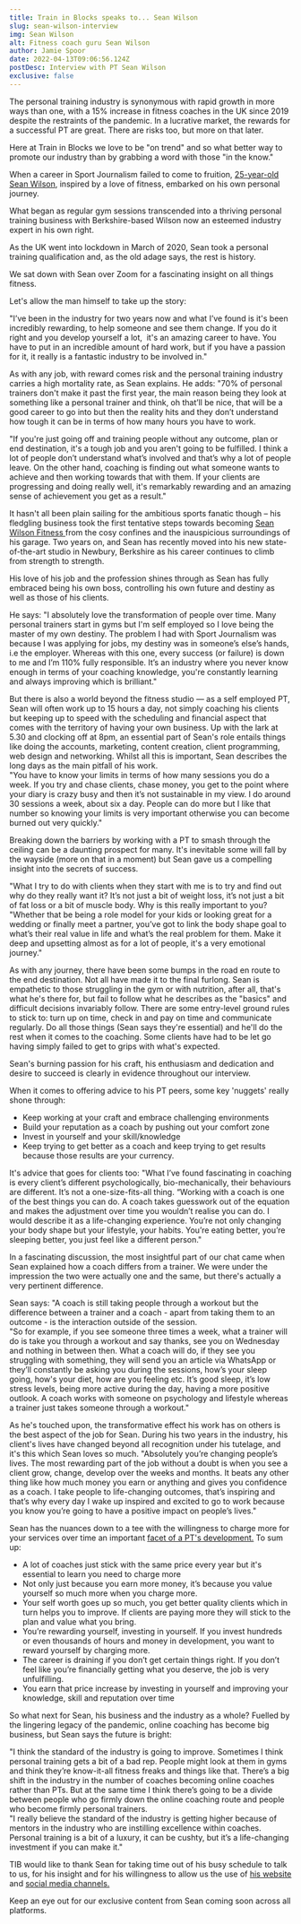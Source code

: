 ```yaml
---
title: Train in Blocks speaks to... Sean Wilson
slug: sean-wilson-interview
img: Sean Wilson
alt: Fitness coach guru Sean Wilson
author: Jamie Spoor
date: 2022-04-13T09:06:56.124Z
postDesc: Interview with PT Sean Wilson
exclusive: false
---
```

The personal training industry is synonymous with rapid growth in more ways than one, with a 15% increase in fitness coaches in the UK since 2019 despite the restraints of the pandemic. In a lucrative market, the rewards for a successful PT are great. There are risks too, but more on that later. 

Here at Train in Blocks we love to be "on trend" and so what better way to promote our industry than by grabbing a word with those "in the know." 

When a career in Sport Journalism failed to come to fruition, [25-year-old Sean Wilson,](http://seanwilsonfitness.com/) inspired by a love of fitness, embarked on his own personal journey. 

What began as regular gym sessions transcended into a thriving personal training business with Berkshire-based Wilson now an esteemed industry expert in his own right. 

As the UK went into lockdown in March of 2020, Sean took a personal training qualification and, as the old adage says, the rest is history.

We sat down with Sean over Zoom for a fascinating insight on all things fitness.

Let's allow the man himself to take up the story: 

"I’ve been in the industry for two years now and what I’ve found is it's been incredibly rewarding, to help someone and see them change. If you do it right and you develop yourself a lot,  it's an amazing career to have. You have to put in an incredible amount of hard work, but if you have a passion for it, it really is a fantastic industry to be involved in."

As with any job, with reward comes risk and the personal training industry carries a high mortality rate, as Sean explains. 
He adds: "70% of personal trainers don't make it past the first year, the main reason being they look at something like a personal trainer and think, oh that’ll be nice, that will be a good career to go into but then the reality hits and they don’t understand how tough it can be in terms of how many hours you have to work.

"If you're just going off and training people without any outcome, plan or end destination, it's a tough job and you aren't going to be fulfilled. I think a lot of people don’t understand what’s involved and that’s why a lot of people leave. On the other hand, coaching is finding out what someone wants to achieve and then working towards that with them. If your clients are progressing and doing really well, it's remarkably rewarding and an amazing sense of achievement you get as a result." 

It hasn't all been plain sailing for the ambitious sports fanatic though – his fledgling business took the first tentative steps towards becoming [Sean Wilson Fitness ](http://seanwilsonfitness.com/services/)from the cosy confines and the inauspicious surroundings of his garage. Two years on, and Sean has recently moved into his new state-of-the-art studio in Newbury, Berkshire as his career continues to climb from strength to strength.

His love of his job and the profession shines through as Sean has fully embraced being his own boss, controlling his own future and destiny as well as those of his clients. 

 He says: "I absolutely love the transformation of people over time.  Many personal trainers start in gyms but I'm self employed so I love being the master of my own destiny. The problem I had with Sport Journalism was because I was applying for jobs, my destiny was in someone’s else’s hands, i.e the employer. Whereas with this one, every success (or failure) is down to me and I’m 110% fully responsible. It’s an industry where you never know enough in terms of your coaching knowledge, you're constantly learning and always improving which is brilliant."

But there is also a world beyond the fitness studio — as a self employed PT, Sean will often work up to 15 hours a day, not simply coaching his clients but keeping up to speed with the scheduling and financial aspect that comes with the territory of having your own business. Up with the lark at 5.30 and clocking off at 8pm, an essential part of Sean's role entails things like doing the accounts, marketing, content creation, client programming, web design and networking. Whilst all this is important, Sean describes the long days as the main pitfall of his work.\
"You have to know your limits in terms of how many sessions you do a week. If you try and chase clients, chase money, you get to the point where your diary is crazy busy and then it’s not sustainable in my view. I do around 30 sessions a week, about six a day. People can do more but I like that number so knowing your limits is very important otherwise you can become burned out very quickly."

Breaking down the barriers by working with a PT to smash through the ceiling can be a daunting prospect for many. It's inevitable some will fall by the wayside (more on that in a moment) but Sean gave us a compelling insight into the secrets of success. 

 "What I try to do with clients when they start with me is to try and find out why do they really want it? It’s not just a bit of weight loss, it’s not just a bit of fat loss or a bit of muscle body. Why is this really important to you? "Whether that be being a role model for your kids or looking great for a wedding or finally meet a partner, you’ve got to link the body shape goal to what’s their real value in life and what’s the real problem for them.  Make it deep and upsetting almost as for a lot of people, it's a very emotional journey."

As with any journey, there have been some bumps in the road en route to the end destination. Not all have made it to the final furlong. Sean is empathetic to those struggling in the gym or with nutrition, after all, that's what he's there for, but fail to follow what he describes as the "basics" and difficult decisions invariably follow. There are some entry-level ground rules to stick to: turn up on time, check in and pay on time and communicate regularly. Do all those things (Sean says they're essential) and he'll do the rest when it comes to the coaching. Some clients have had to be let go having simply failed to get to grips with what's expected. 

Sean's burning passion for his craft, his enthusiasm and dedication and desire to succeed is clearly in evidence throughout our interview. 

When it comes to offering advice to his PT peers, some key 'nuggets' really shone through: 

* Keep working at your craft and embrace challenging environments
* Build your reputation as a coach by pushing out your comfort zone
* Invest in yourself and your skill/knowledge
* Keep trying to get better as a coach and keep trying to get results because those results are your currency. 

It's advice that goes for clients too:
 "What I’ve found fascinating in coaching is every client’s different psychologically, bio-mechanically, their behaviours are different. It’s not a one-size-fits-all thing. 
“Working with a coach is one of the best things you can do. A coach takes guesswork out of the equation and makes the adjustment over time you wouldn’t realise you can do. I would describe it as a life-changing experience. You’re not only changing your body shape but your lifestyle, your habits. You’re eating better, you’re sleeping better, you just feel like a different person."

In a fascinating discussion, the most insightful part of our chat came when Sean explained how a coach differs from a trainer. We were under the impression the two were actually one and the same, but there's actually a very pertinent difference. 

Sean says: "A coach is still taking people through a workout but the difference between a trainer and a coach - apart from taking them to an outcome - is the interaction outside of the session. \
"So for example, if you see someone three times a week, what a trainer will do is take you through a workout and say thanks, see you on Wednesday and nothing in between then. What a coach will do, if they see you struggling with something, they will send you an article via WhatsApp or they’ll constantly be asking you during the sessions, how’s your sleep going, how's your diet, how are you feeling etc. It’s good sleep, it’s low stress levels, being more active during the day, having a more positive outlook. A coach works with someone on psychology and lifestyle whereas a trainer just takes someone through a workout."

As he's touched upon, the transformative effect his work has on others is the best aspect of the job for Sean. During his two years in the industry, his client's lives have changed beyond all recognition under his tutelage, and it's this which Sean loves so much. 
"Absolutely you’re changing people’s lives. The most rewarding part of the job without a doubt is when you see a client grow, change, develop over the weeks and months. It beats any other thing like how much money you earn or anything and gives you confidence as a coach. I take people to life-changing outcomes, that’s inspiring and that’s why every day I wake up inspired and excited to go to work because you know you’re going to have a positive impact on people’s lives."

Sean has the nuances down to a tee with the willingness to charge more for your services over time an important [facet of a PT's development.](https://traininblocks.com/blog/ten-tips-every-pt-should-know/) To sum up: 

* A lot of coaches just stick with the same price every year but it's essential to learn you need to charge more
* Not only just because you earn more money, it’s because you value yourself so much more when you charge more. 
* Your self worth goes up so much, you get better quality clients which in turn helps you to improve. If clients are paying more they will stick to the plan and value what you bring. 
* You’re rewarding yourself, investing in yourself. If you invest hundreds or even thousands of hours and money in development, you want to reward yourself by charging more. 
* The career is draining if you don’t get certain things right. If you don’t feel like you’re financially getting what you deserve, the job is very unfulfilling. 
* You earn that price increase by investing in yourself and improving your knowledge, skill and reputation over time 

So what next for Sean, his business and the industry as a whole? Fuelled by the lingering legacy of the pandemic, online coaching has become big business, but Sean says the future is bright:

"I think the standard of the industry is going to improve. Sometimes I think personal training gets a bit of a bad rep. People might look at them in gyms and think they’re know-it-all fitness freaks and things like that. There’s a big shift in the industry in the number of coaches becoming online coaches rather than PTs. But at the same time I think there’s going to be a divide between people who go firmly down the online coaching route and people who become firmly personal trainers. \
"I really believe the standard of the industry is getting higher because of mentors in the industry who are instilling excellence within coaches. Personal training is a bit of a luxury, it can be cushty, but it’s a life-changing investment if you can make it."

TIB would like to thank Sean for taking time out of his busy schedule to talk to us, for his insight and for his willingness to allow us the use of [his website](http://seanwilsonfitness.com/) and [social media channels. ](https://www.instagram.com/seanwilsonpt/)

Keep an eye out for our exclusive content from Sean coming soon across all platforms.